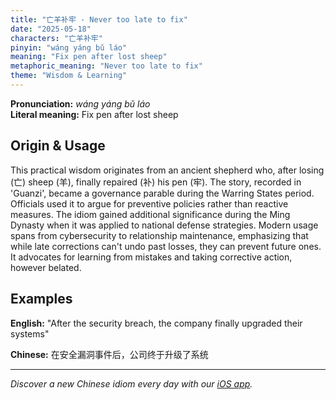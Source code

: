 ```yaml
---
title: "亡羊补牢 - Never too late to fix"
date: "2025-05-18"
characters: "亡羊补牢"
pinyin: "wáng yáng bǔ láo"
meaning: "Fix pen after lost sheep"
metaphoric_meaning: "Never too late to fix"
theme: "Wisdom & Learning"
---
```


**Pronunciation:** *wáng yáng bǔ láo*  
**Literal meaning:** Fix pen after lost sheep

## Origin & Usage

This practical wisdom originates from an ancient shepherd who, after losing (亡) sheep (羊), finally repaired (补) his pen (牢). The story, recorded in 'Guanzi', became a governance parable during the Warring States period. Officials used it to argue for preventive policies rather than reactive measures. The idiom gained additional significance during the Ming Dynasty when it was applied to national defense strategies. Modern usage spans from cybersecurity to relationship maintenance, emphasizing that while late corrections can't undo past losses, they can prevent future ones. It advocates for learning from mistakes and taking corrective action, however belated.

## Examples

**English:** "After the security breach, the company finally upgraded their systems"

**Chinese:** 在安全漏洞事件后，公司终于升级了系统

---

*Discover a new Chinese idiom every day with our [iOS app](https://apps.apple.com/us/app/daily-chinese-idioms/id6670238264).*
